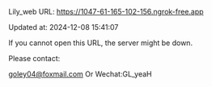 Lily_web URL: https://1047-61-165-102-156.ngrok-free.app

Updated at: 2024-12-08 15:41:07

If you cannot open this URL, the server might be down.

Please contact: 

goley04@foxmail.com Or Wechat:GL_yeaH